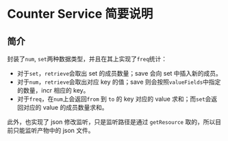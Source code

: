 # Counter Service 简要说明

## 简介

封装了`num`, `set`两种数据类型，并且在其上实现了`freq`统计：

- 对于`set`，`retrieve`会取出 set 的成员数量；save 会向 set 中插入新的成员。
- 对于`num`，`retrieve`会取出对应 key 的值；save 则会按照`valueFields`中指定的数量，incr 相应的 key。
- 对于`freq`，在`num`上会返回`from` 到 `to` 的 key 对应的 value 求和；而`set`会返回对应的 value 的成员数量求和。

此外，也实现了 json 修改监听，只是监听路径是通过 `getResource` 取的，所以目前只能监听产物中的 json 文件。